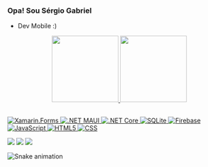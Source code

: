 ### Opa! Sou Sérgio Gabriel

- Dev Mobile :)

<div align="center">
  <a href="https://github.com/SgCafe">
  <img height="150em" src="https://github-readme-stats.vercel.app/api?username=SgCafe&show_icons=true&theme=dark&include_all_commits=true&count_private=true"/>
  <img height="150em" src="https://github-readme-stats.vercel.app/api/top-langs/?username=SgCafe&layout=compact&langs_count=7&theme=dark"/>
</div>
  

  

  ##
 ![Xamarin.Forms](https://img.shields.io/badge/Xamarin.Forms-green?style=flat-square&logo=xamarin)
  ![.NET MAUI](https://img.shields.io/badge/.NET-MAUI-blueviolet?style=flat-square&logo=csharp)
  ![.NET Core](https://img.shields.io/badge/.NET-Core-blueviolet?style=flat-square)
  ![SQLite](https://img.shields.io/badge/SQLite-informational?style=flat-square&logo=sqlite)
  ![Firebase](https://img.shields.io/badge/Firebase-brightgreen?style=flat-square&logo=firebase)
  ![JavaScript](https://img.shields.io/badge/JavaScript-blueviolet?style=flat-square&logo=javascript)
  ![HTML5](https://img.shields.io/badge/HTML5-green?style=flat-square&logo=html5)
  ![CSS](https://img.shields.io/badge/CSS-brightgreen?style=flat-square&logo=csswizardry)
  
<div> 
  <a href="https://www.instagram.com/_sergiocafe/" target="_blank"><img src="https://img.shields.io/badge/-Instagram-%23E4405F?style=for-the-badge&logo=instagram&logoColor=white" target="_blank"></a>
  <a href = "mailto:sgabriel.cafe@gmail.com"><img src="https://img.shields.io/badge/-Gmail-%23333?style=for-the-badge&logo=gmail&logoColor=white" target="_blank"></a>
  <a href="https://www.linkedin.com/in/sgcafe/" target="_blank"><img src="https://img.shields.io/badge/-LinkedIn-%230077B5?style=for-the-badge&logo=linkedin&logoColor=white" target="_blank"></a> 
 
  ![Snake animation](https://github.com/SgCafe/SgCafe/blob/output/github-contribution-grid-snake.svg)
 
</div>
